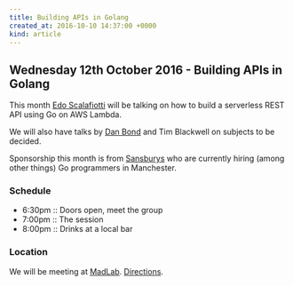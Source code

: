 ```yaml
---
title: Building APIs in Golang
created_at: 2016-10-10 14:37:00 +0000
kind: article
---
```


## Wednesday 12th October 2016 - Building APIs in Golang

This month [Edo Scalafiotti](https://twitter.com/edoardo849/) will be talking on how to build a serverless REST API using Go on AWS Lambda.

We will also have talks by [Dan Bond](https://twitter.com/danbondd/) and Tim Blackwell on subjects to be decided.

Sponsorship this month is from [Sansburys](https://sainsburys.jobs/) who are currently hiring (among other things) Go programmers in Manchester.

### Schedule

* 6:30pm :: Doors open, meet the group
* 7:00pm :: The session
* 8:00pm :: Drinks at a local bar

### Location

We will be meeting at [MadLab](http://madlab.org.uk/). [Directions](https://madlab.org.uk/).
